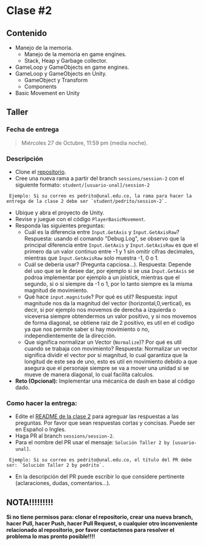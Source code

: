 # Clase #2

## Contenido

- Manejo de la memoria.
  - Manejo de la memoria en game engines.
  - Stack, Heap y Garbage collector.
- GameLoop y GameObjects en game engines.
- GameLoop y GameObjects en Unity.
  - GameObject y Transform
  - Components
- Basic Movement en Unity

## Taller

### Fecha de entrega
> Miércoles 27 de Octubre, 11:59 pm (media noche).

### Descripción
- Clone el [repositorio](https://github.com/UNAL-IntroVideojuegos-2021-2/intro-videogames-2021-2).
- Cree una nueva rama a partir del branch `sessions/session-2` con el siguiente formato: `student/[usuario-unal]/session-2`
```
 Ejemplo: Si su correo es pedrito@unal.edu.co, la rama para hacer la entrega de la clase 2 debe ser `student/pedrito/session-2`.
```
- Ubique y abra el proyecto de Unity.
- Revise y juegue con el código `PlayerBasicMovement`.
- Responda las siguientes preguntas:
  - Cuál es la diferencia entre `Input.GetAxis` y `Input.GetAxisRaw`?
Respuesta: usando el comando "Debug.Log", se observo que la principal diferencia entre `Input.GetAxis` y `Input.GetAxisRaw` es que el primero da un valor continuo entre -1 y 1 sin omitir cifras decimales, mientras que `Input.GetAxisRaw` solo muestra -1, 0 o 1.
  - Cuál se deberia usar? (Pregunta capciosa...).
Respuesta: Depende del uso que se le desee dar, por ejemplo si se usa `Input.GetAxis` se podroa implementar por ejemplo a un joistick, mientras que el segundo, si o si siempre da -1 o 1, por lo tanto siempre es la misma magnitud de movimiento.
  - Qué hace `input.magnitude`? Por qué es util?
Respuesta: input magnitude nos da la magnitud del vector (horizontal,0,vertical), es decir, si por ejemplo nos movemos de derecha a izquierda o viceversa siempre obtendermos un valor positivo, y si nos movemos de forma diagonal, se obtiene raiz de 2 positivo, es util en el codigo ya que nos permite saber si hay movimiento o no, independientemente de la dirección.
  - Que significa normalizar un Vector (`Normalize`)? Por qué es util cuando se trabaja con movimiento?
Respuesta: Normalizar un vector significa dividir el vector por si magnitud, lo cual garantiza que la longitud de este sea de uno, esto es util en movimiento debido a que asegura que el personaje siempre se va a mover una unidad si se mueve de manera diagonal, lo cual facilita calculos.
- **Reto (Opcional):** Implementar una mécanica de dash en base al código dado.

### Como hacer la entrega:
- Edite el [README de la clase 2](https://github.com/UNAL-IntroVideojuegos-2021-2/intro-videogames-2021-2/blob/main/Clase2/README.md) para agreguar las respuestas a las preguntas. Por favor que sean respuestas cortas y concisas. Puede ser en Español o Ingles.
- Haga PR al branch `sessions/session-2`. 
- Para el nombre del PR usar el mensaje: `Solución Taller 2 by [usuario-unal]`. 
```
 Ejemplo: Si su correo es pedrito@unal.edu.co, el título del PR debe ser: `Solución Taller 2 by pedrito`.
```
- En la descripción del PR puede escribir lo que considere pertinente (aclaraciones, dudas, comentarios...).

## NOTA!!!!!!!!!
**Si no tiene permisos para: clonar el repositorio, crear una nueva branch, hacer Pull, hacer Push, hacer Pull Request, o cualquier otro inconveniente relacionado al repositorio, por favor contactenos para resolver el problema lo mas pronto posible!!!!**